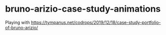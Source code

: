 # bruno-arizio-case-study-animations
Playing with https://tympanus.net/codrops/2019/12/18/case-study-portfolio-of-bruno-arizio/
